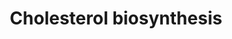 ---
annotations:
- id: PW:0000454
  parent: classic metabolic pathway
  type: Pathway Ontology
  value: cholesterol biosynthetic pathway
authors:
- M.Lieberman
- MaintBot
- N.Mantei
- Thomas
- Christine Chichester
- Egonw
- Eweitz
description: 'Cholesterol is a waxy steroid metabolite found in the cell membranes
  and transported in the blood plasma of all animals. It is an essential structural
  component of mammalian cell membranes, where it is required to establish proper
  membrane permeability and fluidity. In addition, cholesterol is an important component
  for the manufacture of bile acids, steroid hormones, and several fat-soluble vitamins.
  Cholesterol is the principal sterol synthesized by animals, but small quantities
  are synthesized in other eukaryotes, such as plants and fungi. It is almost completely
  absent among prokaryotes, which include bacteria.  Source: [[wikipedia:Cholesterol|Wikipedia]]'
last-edited: 2021-05-16
organisms:
- Rattus norvegicus
redirect_from:
- /index.php/Pathway:WP461
- /instance/WP461
revision: null
schema-jsonld:
- '@context': https://schema.org/
  '@id': https://wikipathways.github.io/pathways/WP461.html
  '@type': Dataset
  creator:
    '@type': Organization
    name: WikiPathways
  description: 'Cholesterol is a waxy steroid metabolite found in the cell membranes
    and transported in the blood plasma of all animals. It is an essential structural
    component of mammalian cell membranes, where it is required to establish proper
    membrane permeability and fluidity. In addition, cholesterol is an important component
    for the manufacture of bile acids, steroid hormones, and several fat-soluble vitamins.
    Cholesterol is the principal sterol synthesized by animals, but small quantities
    are synthesized in other eukaryotes, such as plants and fungi. It is almost completely
    absent among prokaryotes, which include bacteria.  Source: [[wikipedia:Cholesterol|Wikipedia]]'
  keywords:
  - (S)-2,3-Epoxysqualene
  - 7-Dehydrocholesterol
  - Acetyl-CoA
  - Cholesterol
  - Cyp51
  - Dhcr7
  - Dimethylallylpyrophosphate
  - Fdft1
  - Fdps
  - Geranyl-PP
  - HMG-CoA
  - Hmgcr
  - Hmgcs1
  - Idi1
  - Lanosterin
  - Lathosterol
  - Lss
  - MVK
  - Mevalonic acid
  - Mevalonic acid 5-pyrophosphate
  - Mevalonic acid-5P
  - Mvd
  - Nsdhl
  - Pmvk
  - Sc4mol
  - Sc5dl
  - Sqle
  - Squalene
  - farnesyl pyrophosphate
  - isopentenyl pyrophosphate
  license: CC0
  name: Cholesterol biosynthesis
seo: CreativeWork
title: Cholesterol biosynthesis
wpid: WP461
---